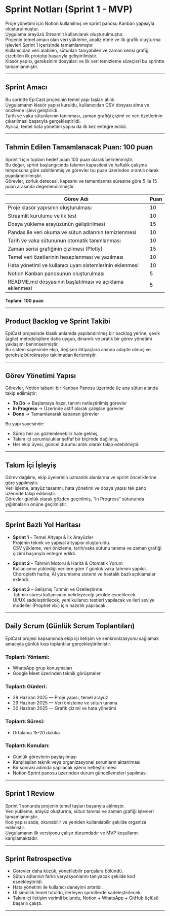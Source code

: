 # Sprint Notları (Sprint 1 - MVP)

Proje yönetimi için Notion kullanılmış ve sprint panosu Kanban yapısıyla oluşturulmuştur.  
Uygulama arayüzü Streamlit kullanılarak oluşturulmuştur.  
Projenin temel amacı olan veri yükleme, analiz etme ve ilk grafik oluşturma işlevleri Sprint 1 içerisinde tamamlanmıştır.  
Kullanıcıdan veri alabilen, sütunları tanıyabilen ve zaman serisi grafiği çizebilen ilk prototip başarıyla geliştirilmiştir.  
Klasör yapısı, gereksinim dosyaları ve ilk veri temizleme süreçleri bu sprintte tamamlanmıştır.

---

## Sprint Amacı

Bu sprintte EpiCast projesinin temel yapı taşları atıldı.  
Uygulamanın klasör yapısı kuruldu, kullanıcıdan CSV dosyası alma ve önizleme işlevi geliştirildi.  
Tarih ve vaka sütunlarının tanınması, zaman grafiği çizimi ve veri özetlerinin çıkarılması başarıyla gerçekleştirildi.  
Ayrıca, temel hata yönetimi yapısı da ilk kez entegre edildi.

---

## Tahmin Edilen Tamamlanacak Puan: 100 puan

Sprint 1 için toplam hedef puan 100 puan olarak belirlenmiştir.  
Bu değer, sprint başlangıcında takımın kapasitesi ve haftalık çalışma temposuna göre sabitlenmiş ve görevler bu puan üzerinden orantılı olarak puanlandırılmıştır.  
Görevler, zorluk derecesi, kapsamı ve tamamlanma süresine göre 5 ile 15 puan arasında değerlendirilmiştir.

| Görev Adı                                          | Puan |
|----------------------------------------------------|------|
| Proje klasör yapısının oluşturulması               | 10   |
| Streamlit kurulumu ve ilk test                     | 10   |
| Dosya yükleme arayüzünün geliştirilmesi            | 15   |
| Pandas ile veri okuma ve sütun adlarının temizlenmesi | 10 |
| Tarih ve vaka sütununun otomatik tanımlanması      | 10   |
| Zaman serisi grafiğinin çizilmesi (Plotly)         | 15   |
| Temel veri özetlerinin hesaplanması ve yazılması   | 10   |
| Hata yönetimi ve kullanıcı uyarı sistemlerinin eklenmesi | 10 |
| Notion Kanban panosunun oluşturulması              | 5    |
| README.md dosyasının başlatılması ve açıklama eklenmesi | 5 |

**Toplam: 100 puan**

---

## Product Backlog ve Sprint Takibi

EpiCast projesinde klasik anlamda yapılandırılmış bir backlog yerine, çevik (agile) metodolojilere daha uygun, dinamik ve pratik bir görev yönetimi yaklaşımı benimsenmiştir.  
Bu sistem sayesinde ekip, değişen ihtiyaçlara anında adapte olmuş ve gereksiz bürokrasiye takılmadan ilerlemiştir.

---

## Görev Yönetimi Yapısı

Görevler, Notion tabanlı bir Kanban Panosu üzerinde üç ana sütun altında takip edilmiştir:

- **To Do** → Başlamaya hazır, tanımı netleştirilmiş görevler  
- **In Progress** → Üzerinde aktif olarak çalışılan görevler  
- **Done** → Tamamlanarak kapanan görevler  

Bu yapı sayesinde:

- Süreç her an gözlemlenebilir hale gelmiş,  
- Takım içi sorumluluklar şeffaf bir biçimde dağılmış,  
- Her ekip üyesi, güncel durumu anlık olarak takip edebilmiştir.  

---

## Takım İçi İşleyiş

Görev dağılımı, ekip üyelerinin uzmanlık alanlarına ve sprint önceliklerine göre yapılmıştır.  
Veri işleme, arayüz tasarımı, hata yönetimi ve dosya yapısı tek pano üzerinde takip edilmiştir.  
Görevler günlük olarak gözden geçirilmiş, “In Progress” sütununda yığılmaların önüne geçilmiştir.

---

## Sprint Bazlı Yol Haritası

- **Sprint 1** – Temel Altyapı & İlk Arayüzler  
  Projenin teknik ve yapısal altyapısı oluşturuldu.  
  CSV yükleme, veri önizleme, tarih/vaka sütunu tanıma ve zaman grafiği çizimi başarıyla entegre edildi.

- **Sprint 2** – Tahmin Motoru & Harita & Otomatik Yorum  
  Kullanıcının yüklediği verilere göre 7 günlük vaka tahmini yapıldı.  
  Choropleth harita, AI yorumlama sistemi ve hastalık bazlı açıklamalar eklendi.

- **Sprint 3** – Gelişmiş Tahmin ve Özelleştirme  
  Tahmin süresi kullanıcının belirleyeceği şekilde esnetilecek.  
  UI/UX sadeleştirilecek, yeni kullanıcı testleri yapılacak ve ileri seviye modeller (Prophet vb.) için hazırlık yapılacak.

---

## Daily Scrum (Günlük Scrum Toplantıları)

EpiCast projesi kapsamında ekip içi iletişim ve senkronizasyonu sağlamak amacıyla günlük kısa toplantılar gerçekleştirilmiştir.

### Toplantı Yöntemi:

- WhatsApp grup konuşmaları  
- Google Meet üzerinden teknik görüşmeler

### Toplantı Günleri:

- 28 Haziran 2025 — Proje yapısı, temel arayüz  
- 29 Haziran 2025 — Veri önizleme ve sütun tanıma  
- 30 Haziran 2025 — Grafik çizimi ve hata yönetimi

### Toplantı Süresi:
- Ortalama 15-20 dakika

### Toplantı Konuları:

- Günlük görevlerin paylaşılması  
- Karşılaşılan teknik veya organizasyonel sorunların aktarılması  
- Bir sonraki adımda yapılacak işlerin netleştirilmesi  
- Notion Sprint panosu üzerinden durum güncellemeleri yapılması

---

## Sprint 1 Review

Sprint 1 sonunda projenin temel taşları başarıyla atılmıştır.  
Veri yükleme, arayüz oluşturma, sütun tanıma ve zaman grafiği işlevleri tamamlanmıştır.  
Kod yapısı sade, okunabilir ve yeniden kullanılabilir şekilde organize edilmiştir.  
Uygulamanın ilk versiyonu çalışır durumdadır ve MVP koşullarını karşılamaktadır.

---

## Sprint Retrospective

- Görevler daha küçük, yönetilebilir parçalara bölündü.  
- Sütun adlarının farklı varyasyonlarını tanıyacak şekilde kod esnekleştirildi.  
- Hata yönetimi ile kullanıcı deneyimi artırıldı.  
- UI şimdilik temel tutuldu, ilerleyen sprintlerde sadeleştirilecek.  
- Takım içi iletişim verimli bulundu, Notion + WhatsApp + GitHub üçlüsü başarılı çalıştı.

---

